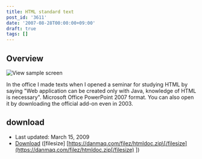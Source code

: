 ```yaml
---
title: HTML standard text
post_id: '3611'
date: '2007-08-28T00:00:00+09:00'
draft: true
tags: []
---
```


## Overview

![View sample screen](https://danmaq.com/image/misc/html_s.png)

In the office I made texts when I opened a seminar for studying HTML by saying "Web application can be created only with Java, knowledge of HTML is necessary". Microsoft Office PowerPoint 2007 format. You can also open it by downloading the official add-on even in 2003.

## download

*   Last updated: March 15, 2009
*   [Download](/filez/htmldoc.zip) (\[filesize\] [https://danmaq.com/filez/htmldoc.zip\[/filesize](https://danmaq.com/filez/htmldoc.zip[/filesize) \])
